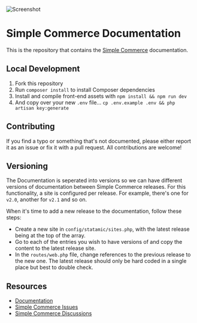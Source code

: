 ![Screenshot](https://raw.githubusercontent.com/doublethreedigital/simple-commerce/master/banner.png)

# Simple Commerce Documentation
This is the repository that contains the [Simple Commerce](https://github.com/doublethreedigital/simple-commerce) documentation.

## Local Development

1. Fork this repository
2. Run `composer install` to install Composer dependencies
3. Install and compile front-end assets with `npm install && npm run dev`
4. And copy over your new `.env` file... `cp .env.example .env && php artisan key:generate`

## Contributing

If you find a typo or something that's not documented, please either report it as an issue or fix it with a pull request. All contributions are welcome!

## Versioning
The Documentation is seperated into versions so we can have different versions of documentation between Simple Commerce releases. For this functionality, a site is configured per release. For example, there's one for `v2.0`, another for `v2.1` and so on.

When it's time to add a new release to the documentation, follow these steps:

* Create a new site in `config/statamic/sites.php`, with the latest release being at the top of the array.
* Go to each of the entries you wish to have versions of and copy the content to the latest release site.
* In the `routes/web.php` file, change references to the previous release to the new one. The latest release should only be hard coded in a single place but best to double check.

## Resources

* [Documentation](https://sc-docs.doublethree.digital)
* [Simple Commerce Issues](https://github.com/doublethreedigital/simple-commerce/issues)
* [Simple Commerce Discussions](https://github.com/doublethreedigital/simple-commerce/discussions)
